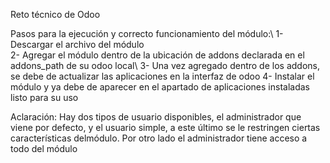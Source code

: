 Reto técnico de Odoo

Pasos para la ejecución y correcto funcionamiento del módulo:\\
1- Descargar el archivo del módulo\
2- Agregar el módulo dentro de la ubicación de addons declarada en el addons_path de su odoo local\\
3- Una vez agregado dentro de los addons, se debe de actualizar las aplicaciones en la interfaz de odoo
4- Instalar el módulo y ya debe de aparecer en el apartado de aplicaciones instaladas listo para su uso

Aclaración: Hay dos tipos de usuario disponibles, el administrador que viene por defecto, y el usuario simple, a este último se le restringen ciertas características delmódulo.
Por otro lado el administrador tiene acceso a todo del módulo
